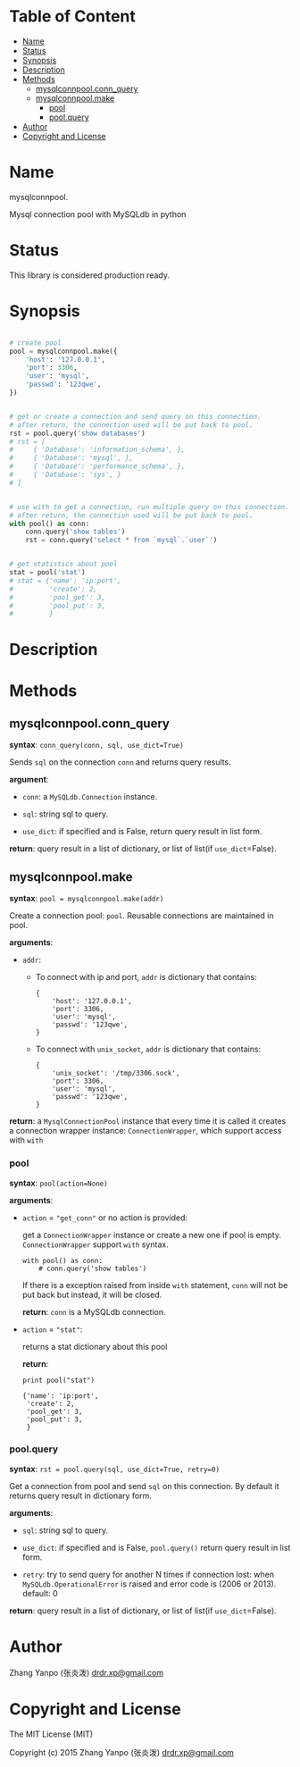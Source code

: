 <!-- START doctoc generated TOC please keep comment here to allow auto update -->
<!-- DON'T EDIT THIS SECTION, INSTEAD RE-RUN doctoc TO UPDATE -->
#   Table of Content

- [Name](#name)
- [Status](#status)
- [Synopsis](#synopsis)
- [Description](#description)
- [Methods](#methods)
  - [mysqlconnpool.conn_query](#mysqlconnpoolconn_query)
  - [mysqlconnpool.make](#mysqlconnpoolmake)
    - [pool](#pool)
    - [pool.query](#poolquery)
- [Author](#author)
- [Copyright and License](#copyright-and-license)

<!-- END doctoc generated TOC please keep comment here to allow auto update -->


# Name

mysqlconnpool.

Mysql connection pool with MySQLdb in python

#   Status

This library is considered production ready.

#   Synopsis

```python

# create pool
pool = mysqlconnpool.make({
    'host': '127.0.0.1',
    'port': 3306,
    'user': 'mysql',
    'passwd': '123qwe',
})


# get or create a connection and send query on this connection.
# after return, the connection used will be put back to pool.
rst = pool.query('show databases')
# rst = [
#     { 'Database': 'information_schema', },
#     { 'Database': 'mysql', },
#     { 'Database': 'performance_schema', },
#     { 'Database': 'sys', }
# ]


# use with to get a connection, run multiple query on this connection.
# after return, the connection used will be put back to pool.
with pool() as conn:
    conn.query('show tables')
    rst = conn.query('select * from `mysql`.`user`')


# get statistics about pool
stat = pool('stat')
# stat = {'name': 'ip:port',
#         'create': 2,
#         'pool_get': 3,
#         'pool_put': 3,
#         }
```

#   Description

#   Methods

##  mysqlconnpool.conn_query

**syntax**:
`conn_query(conn, sql, use_dict=True)`

Sends `sql` on the connection `conn` and returns query results.

**argument**:

-   `conn`:
    a `MySQLdb.Connection` instance.

-   `sql`:
    string sql to query.

-   `use_dict`:
    if specified and is False, return query result in list form.

**return**:
query result in a list of dictionary,  or list of list(if `use_dict`=False).


##  mysqlconnpool.make

**syntax**:
`pool = mysqlconnpool.make(addr)`

Create a connection pool: `pool`.
Reusable connections are maintained in pool.

**arguments**:

-   `addr`:

    -   To connect with ip and port, `addr` is dictionary that contains:

        ```
        {
            'host': '127.0.0.1',
            'port': 3306,
            'user': 'mysql',
            'passwd': '123qwe',
        }
        ```

    -   To connect with `unix_socket`, `addr` is dictionary that contains:

        ```
        {
            'unix_socket': '/tmp/3306.sock',
            'port': 3306,
            'user': 'mysql',
            'passwd': '123qwe',
        }
        ```

**return**:
a `MysqlConnectionPool` instance that every time it is called it creates a connection wrapper
instance: `ConnectionWrapper`, which support access with `with`

### pool

**syntax**:
`pool(action=None)`

**arguments**:

-   `action` = `"get_conn"` or no action is provided:

    get a `ConnectionWrapper` instance or create a new one if pool is empty.
    `ConnectionWrapper` support `with` syntax.

    ```
    with pool() as conn:
        # conn.query('show tables')
    ```

    If there is a exception raised from inside `with` statement, `conn` will
    not be put back but instead, it will be closed.

    **return**:
    `conn` is a MySQLdb connection.

-   `action` = `"stat"`:

    returns a stat dictionary about this pool

    **return**:

    ```
    print pool("stat")

    {'name': 'ip:port',
     'create': 2,
     'pool_get': 3,
     'pool_put': 3,
     }
    ```

### pool.query

**syntax**:
`rst = pool.query(sql, use_dict=True, retry=0)`

Get a connection from pool and send `sql` on this connection.
By default it returns query result in dictionary form.

**arguments**:

-   `sql`:
    string sql to query.

-   `use_dict`:
    if specified and is False, `pool.query()` return query result in list
    form.

-   `retry`:
    try to send query for another N times if connection lost:
    when `MySQLdb.OperationalError` is raised and error code is (2006 or 2013).
    default: 0

**return**:
query result in a list of dictionary,  or list of list(if `use_dict`=False).


#   Author

Zhang Yanpo (张炎泼) <drdr.xp@gmail.com>

#   Copyright and License

The MIT License (MIT)

Copyright (c) 2015 Zhang Yanpo (张炎泼) <drdr.xp@gmail.com>
